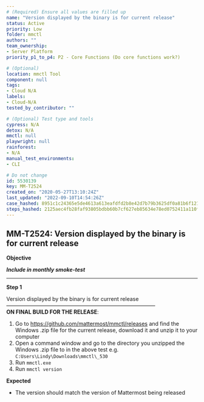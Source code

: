 ```yaml
---
# (Required) Ensure all values are filled up
name: "Version displayed by the binary is for current release"
status: Active
priority: Low
folder: mmctl
authors: ""
team_ownership: 
- Server Platform
priority_p1_to_p4: P2 - Core Functions (Do core functions work?)

# (Optional)
location: mmctl Tool
component: null
tags:
- Cloud N/A
labels: 
- Cloud-N/A
tested_by_contributor: ""

# (Optional) Test type and tools
cypress: N/A
detox: N/A
mmctl: null
playwright: null
rainforest: 
- N/A
manual_test_environments:
- CLI

# Do not change
id: 5530139
key: MM-T2524
created_on: "2020-05-27T13:10:24Z"
last_updated: "2022-09-10T14:54:26Z"
case_hashed: 8951c1c24365e5de4613a613eafdfd2b8e42d7b79b3625df0a81b6f121afdb4188cd5bc10641b98bb6aa1bd1bb080547
steps_hashed: 2125aec4fb28faf93805bdbb60b7cf627eb85634e78ed0752411a110f59a2e8e6361754b7bbd139675058d37c6e328ff
---
```


<!-- (Auto-generated) Based on frontmatter's "key" and "name" -->

## MM-T2524: Version displayed by the binary is for current release

**Objective**

_**Include in monthly smoke-test**_

---

**Step 1**

Version displayed by the binary is for current release\
————————————————————————————\
**ON FINAL BUILD FOR THE RELEASE**:

1. Go to <https://github.com/mattermost/mmctl/releases> and find the Windows .zip file for the current release, download it and unzip it to your computer
2. Open a command window and go to the directory you unzipped the Windows .zip file to in the above test e.g. `C:Users\Lindy\Downloads\mmctl\_530`
3. Run `mmctl.exe`
4. Run `mmctl version`

**Expected**

- The version should match the version of Mattermost being released
